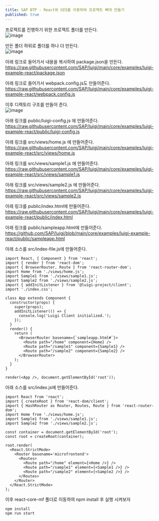 ```yaml
---
title: SAP BTP - React와 UI5를 이용하여 프로젝트 뼈대 만들기
published: true
---
```


프로젝트를 진행하기 위한 프로젝트 폴더를 만든다.  
![image](https://github.com/BJSNuruhee/levelup/assets/88364980/c62721c6-df2b-42d2-a480-fefe8c8a54b0)

만든 폴더 하위로 폴더를 하나 더 만든다.  
![image](https://github.com/BJSNuruhee/levelup/assets/88364980/98af6edf-f372-4739-953b-3715a9166565)

아래 링크로 들어가서 내용을 복사하여 package.json을 만든다.  
https://raw.githubusercontent.com/SAP/luigi/main/core/examples/luigi-example-react/package.json

아래 링크로 들어가서 webpack.config.js도 만들어준다.  
https://raw.githubusercontent.com/SAP/luigi/main/core/examples/luigi-example-react/webpack.config.js

이후 디렉토리 구조를 만들어 준다.   
![image](https://github.com/BJSNuruhee/levelup/assets/88364980/35f58e20-fa35-46ca-ba95-7c252ad10686)

아래 링크를 public/luigi-config.js 에 만들어준다.  
https://raw.githubusercontent.com/SAP/luigi/main/core/examples/luigi-example-react/public/luigi-config.js

아래 링크를 src/views/home.js 에 만들어준다.  
https://raw.githubusercontent.com/SAP/luigi/main/core/examples/luigi-example-react/src/views/home.js 

아래 링크를 src/views/sample1.js 에 만들어준다.  
https://raw.githubusercontent.com/SAP/luigi/main/core/examples/luigi-example-react/src/views/sample1.js

아래 링크를 src/views/sample2.js 에 만들어준다.  
https://raw.githubusercontent.com/SAP/luigi/main/core/examples/luigi-example-react/src/views/sample2.js

아래 링크를 public/index.html에 만들어준다. 
https://raw.githubusercontent.com/SAP/luigi/main/core/examples/luigi-example-react/public/index.html

아래 링크를 public/sampleapp.html에 만들어준다. 
https://github.com/SAP/luigi/blob/main/core/examples/luigi-example-react/public/sampleapp.html

아래 소스를 src/index-file.js에 만들어준다.
```
import React, { Component } from 'react';
import { render } from 'react-dom';
import { BrowserRouter, Route } from 'react-router-dom';
import Home from './views/home.js';
import Sample1 from './views/sample1.js';
import Sample2 from './views/sample2.js';
import { addInitListener } from '@luigi-project/client';
import './index.css';

class App extends Component {
  constructor(props) {
    super(props);
    addInitListener(() => {
      console.log('Luigi Client initialized.');
    });
  }
  render() {
    return (
      <BrowserRouter basename={`sampleapp.html#`}>
        <Route path="/home" component={Home} />
        <Route path="/sample1" component={Sample1} />
        <Route path="/sample2" component={Sample2} />
      </BrowserRouter>
    );
  }
}

render(<App />, document.getElementById('root'));
```

아래 소스를 src/index.js에 만들어준다.
```
import React from 'react';
import { createRoot } from 'react-dom/client';
import { HashRouter as Router, Routes, Route } from 'react-router-dom';
import Home from './views/home.js';
import Sample1 from './views/sample1.js';
import Sample2 from './views/sample2.js';

const container = document.getElementById('root');
const root = createRoot(container);

root.render(
  <React.StrictMode>
    <Router basename='microfrontend'>
      <Routes>
        <Route path="/home" element={<Home />} />
        <Route path="/sample1" element={<Sample1 />} />
        <Route path="/sample2" element={<Sample2 />} />
      </Routes>
    </Router>
  </React.StrictMode>
);
```

이후 react-core-mf 폴더로 이동하여 npm install 후 실행 시켜보자
```
npm install
npm run start
```